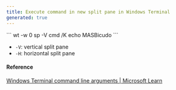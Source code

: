 ```yaml
---
title: Execute command in new split pane in Windows Terminal
generated: true
---
```


<div markdown="1" class="ans">
```
wt -w 0 sp -V cmd /K echo MASBicudo
```
</div>

- `-V`: vertical split pane
- `-H`: horizontal split pane

#### Reference

[Windows Terminal command line arguments \| Microsoft Learn](https://docs.microsoft.com/en-us/windows/terminal/command-line-arguments?tabs=windows#options-and-commands)
